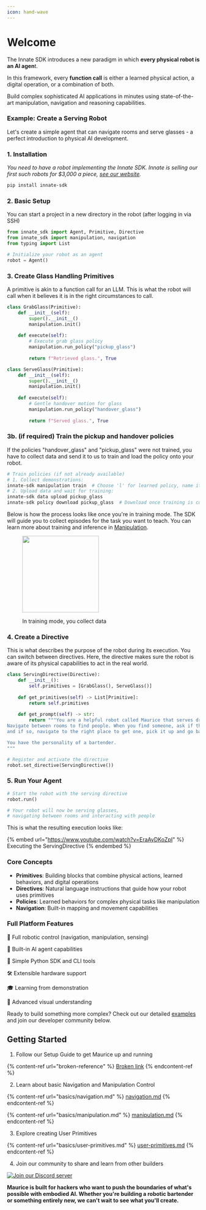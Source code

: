 ```yaml
---
icon: hand-wave
---
```


# Welcome

The Innate SDK introduces a new paradigm in which **every physical robot is an AI agen**t.

In this framework, every **function call** is either a learned physical action, a digital operation, or a combination of both.

Build complex sophisticated AI applications in minutes using state-of-the-art manipulation, navigation and reasoning capabilities.

### Example: Create a Serving Robot

Let's create a simple agent that can navigate rooms and serve glasses - a perfect introduction to physical AI development.

### 1. Installation

_You  need to have a robot implementing the Innate SDK. Innate is selling our first such robots for $3,000 a piece,_ [_see our website_](https://innate.bot)_._

```bash
pip install innate-sdk
```

### 2. Basic Setup

You can start a project in a new directory in the robot (after logging in via SSH)

```python
from innate_sdk import Agent, Primitive, Directive
from innate_sdk import manipulation, navigation
from typing import List

# Initialize your robot as an agent
robot = Agent()
```

### 3. Create Glass Handling Primitives

A primitive is akin to a function call for an LLM. This is what the robot will call when it believes it is in the right circumstances to call.

```python
class GrabGlass(Primitive):
    def __init__(self):
        super().__init__()
        manipulation.init()
    
    def execute(self):
        # Execute grab glass policy
        manipulation.run_policy("pickup_glass")
        
        return f"Retrieved glass.", True

class ServeGlass(Primitive):
    def __init__(self):
        super().__init__()
        manipulation.init()
    
    def execute(self):
        # Gentle handover motion for glass
        manipulation.run_policy("handover_glass")
        
        return f"Served glass.", True
```

### 3b. (if required) Train the pickup and handover policies

If the policies "handover\_glass" and "pickup\_glass" were not trained, you have to collect data and send it to us to train and load the policy onto your robot.

```bash
# Train policies (if not already available)
# 1. Collect demonstrations:
innate-sdk manipulation train  # Choose 'l' for learned policy, name it "pickup_glass" or "handover_glass"
# 2. Upload data and wait for training:
innate-sdk data upload pickup_glass
innate-sdk policy download pickup_glass  # Download once training is complete
```

Below is how the process looks like once you're in training mode. The SDK will guide you to collect episodes for the task you want to teach. You can learn more about training and inference in [Manipulation](basics/manipulation.md).

<figure><img src=".gitbook/assets/Teaching Maurice (1).gif" alt="" width="200"><figcaption><p>In training mode, you collect data</p></figcaption></figure>

### 4. Create a Directive

This is what describes the purpose of the robot during its execution. You can switch between directives. Here, the directive makes sure the robot is aware of its physical capabilities to act in the real world.

```python
class ServingDirective(Directive):
    def __init__():
        self.primitives = [GrabGlass(), ServeGlass()]
    
    def get_primitives(self) -> List[Primitive]:
        return self.primitives
    
    def get_prompt(self) -> str:
        return """You are a helpful robot called Maurice that serves drinks to people.
Navigate between rooms to find people. When you find someone, ask if they want a drink,
and if so, navigate to the right place to get one, pick it up and go back to give it.

You have the personality of a bartender.
"""

# Register and activate the directive
robot.set_directive(ServingDirective())
```

### 5. Run Your Agent

```python
# Start the robot with the serving directive
robot.run()

# Your robot will now be serving glasses,
# navigating between rooms and interacting with people
```

This is what the resulting execution looks like:

{% embed url="https://www.youtube.com/watch?v=EraAyDKoZpI" %}
Executing the ServingDirective
{% endembed %}



### Core Concepts

* **Primitives**: Building blocks that combine physical actions, learned behaviors, and digital operations
* **Directives**: Natural language instructions that guide how your robot uses primitives
* **Policies**: Learned behaviors for complex physical tasks like manipulation
* **Navigation**: Built-in mapping and movement capabilities

### Full Platform Features

🤖 Full robotic control (navigation, manipulation, sensing)

🧠 Built-in AI agent capabilities

📱 Simple Python SDK and CLI tools

🛠 Extensible hardware support

🎓 Learning from demonstration

👀 Advanced visual understanding



Ready to build something more complex? Check out our detailed [examples](basics/user-primitives.md) and join our developer community below.

## Getting Started

1. Follow our Setup Guide to get Maurice up and running

{% content-ref url="broken-reference" %}
[Broken link](broken-reference)
{% endcontent-ref %}

2. Learn about basic Navigation and Manipulation Control

{% content-ref url="basics/navigation.md" %}
[navigation.md](basics/navigation.md)
{% endcontent-ref %}

{% content-ref url="basics/manipulation.md" %}
[manipulation.md](basics/manipulation.md)
{% endcontent-ref %}



3. Explore creating User Primitives

{% content-ref url="basics/user-primitives.md" %}
[user-primitives.md](basics/user-primitives.md)
{% endcontent-ref %}

4. Join our community to share and learn from other builders

[![Join our Discord server](https://i0.wp.com/nikke.gg/wp-content/uploads/join-us-discord.png?fit=728%2C200\&ssl=1)](https://discord.com/invite/PNtn52yZ)



**Maurice is built for hackers who want to push the boundaries of what's possible with embodied AI. Whether you're building a robotic bartender or something entirely new, we can't wait to see what you'll create.**
